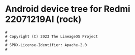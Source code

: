 # Android device tree for Redmi 22071219AI (rock)

```
#
# Copyright (C) 2023 The LineageOS Project
#
# SPDX-License-Identifier: Apache-2.0
#
```
